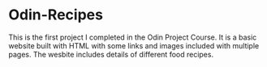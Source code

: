 # Odin-Recipes

This is the first project I completed in the Odin Project Course. It is a basic website built with HTML with some links and images included with multiple pages. The wesbite includes details of different food recipes.